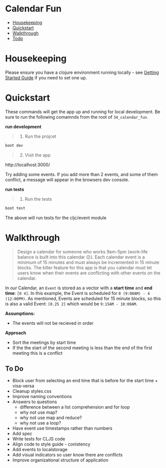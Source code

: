 # Calendar Fun

* [Housekeeping](#housekeeping)
* [Quickstart](#quickstart)
* [Walkthrough](#walkthrough)
* [Todo](#to-do)


# Housekeeping

Please ensure you have a clojure environment running locally - see [Getting Started Guide](https://github.com/tkjone/clojurescript-30#getting-started) if you need to set one up.

# Quickstart

These commands will get the app up and running for local development.  Be sure to run the following comamnds from the root of `34_calendar_fun`.

**run development**

> 1.  Run the projcet

```bash
boot dev
```

> 2.  Visit the app

http://localhost:3000/

Try adding some events.  If you add more than 2 events, and some of them conflict, a message will appear in the browsers dev console.


**run tests**

> 1.  Run the tests

```bash
boot test
```

The above will run tests for the cljc/event module

# Walkthrough

> Design a calendar for someone who works 9am-5pm (work-life balance is built into this calendar :wink:).  Each calendar event is a minimum of 15 minutes and must always be incremented in 15 minute blocks. The killer feature for this app is that you calendar must let users know when their events are conflicting with other events on the calendar.

In our Calendar, an `Event` is stored as a vector with a **start time** and **end time**: `[0 4]`.  In this example, the Event is scheduled for `0 (9:00AM) - 4 (12:00PM)`.  As mentioned, Events are scheduled for 15 minute blocks, so this is also a valid Event: `[0.25 2]` which would be `9:15AM - 10:00AM`.

**Assumptions:**

* The events will not be recieved in order

**Approach**

* Sort the meetings by start time
* If the the start of the second meeting is less than the end of the first meeting this is a conflict

## To Do

* Block user from selecting an end time that is before for the start time + visa-versa
* Cleanup styles.css
* Improve naming conventions
* Answers to questions
  - difference between a list comprehension and for loop
  - why not use map?
  - why not use map and reduce?
  - why not use a loop?
* Have event use timestamps rather than numbers
* Add spec
* Write tests for CLJS code
* Align code to style guide - conistency
* Add events to localstorage
* Add visual indicators so user know there are conflicts
* Improve organizational structure of application
